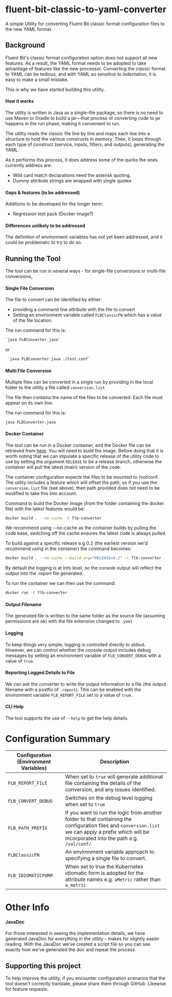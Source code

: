 # fluent-bit-classic-to-yaml-converter

A simple Utility for converting Fluent Bit classic format configuration files to the new YAML format.



## Background

Fluent Bit's classic format configuration option does not support all new features. As a result, the YAML format needs to be adopted to take advantage of features like the new processor.  Converting the classic format to YAML can be tedious, and with YAML so sensitive to indentation, it is easy to make a small mistake.

This is why we have started building this utility. 

#### How it works

The utility is written in Java as a single-file package, so there is no need to use Maven or Gradle to build a jar—that process of converting code to jar happens in the run phase, making it convenient to run.

The utility reads the classic file line by line and maps each line into a structure to hold the various constructs in memory. Then, it loops through each type of construct (service, inputs, filters, and outputs), generating the YAML. 

 As it performs this process, it does address some of the quirks the ones currently address are:

- Wild card match declarations need the asterisk quoting. 
- Dummy attribute strings are wrapped with single quotes

#### Gaps & features (to be addressed)

Additions to be developed for the longer term:

- Regression test pack  (Docker image?)

#### Differences unlikely to be addressed

The definition of environment variables has not yet been addressed, and it could be problematic to try to do so.

## Running the Tool

The tool can be run in several ways -  for single-file conversions or multi-file conversions,

#### Single File Conversion 

The file to convert can be identified by either:

- providing a command line attribute with the file to convert
- Setting an environment variable called `FLBClassicFN` which has a value of the file location.

The run command for this is:

```bash
`java FLBConverter.java`
```

 or

```bash
 `java FLBConverter.java ./test.conf`
```



#### Multi File Conversion

Multiple files can be converted in a single run by providing in the local folder to the utility a file called `conversion.list`

The file then contains the name of the files to be converted. Each file must appear on its own line.

The run command for this is:

`java FLBConverter.java`

#### Docker Container

The tool can be run in a Docker container, and the Docker file can be retrieved from [here](https://github.com/mp3monster/fluent-bit-classic-to-yaml-converter/blob/main/container/Dockerfile). You will need to build the image. Before doing that it is worth noting that we can stipulate a specific release of the utility code to use by setting the argument `RELEASE` to be a release branch, otherwise the container will pull the latest (main) version of the code. 

The container configuration expects the files to be mounted to /vol/conf.  The utility includes a feature which will offset the path, so if you use the `conversion.list` file (see above), then path provided does not need to be modified to take this into account.

Command to build the Docker image (from the folder containing the docker file) with the latest features would be:

```bash
docker build . --no-cache -t flb-converter
```

We recommend using --no-cache as the container builds by pulling the code base, switching off the cache ensures the latest code is always pulled.

To build against a specific release e.g 0.2 (the earliest version we'd recommend using in the container) the command becomes:

```bash
docker build . --no-cache --build-arg="RELEASE=0.2" -t flb-converter
```

By default the logging is at Info level, so the console output will reflect the output into the .report file generated.

To run the container we can then use the command:
```bash
docker run -t flb-converter
```

####  Output Filename

The generated file is written to the same folder as the source file (assuming permissions are ok) with the file extension changed to `.yaml`

#### Logging

To keep things very simple, logging is controlled directly to stdout. However, we can control whether the console output includes debug messages by setting an environment variable of `FLB_CONVERT_DEBUG` with a value of `true`.

#### Reporting Logged Details to File

We can ask the converter to write the output information to a file (the output filename with a postfix of `.report`). This can be enabled with the environment variable `FLB_REPORT_FILE` set to a value of `true` .

#### CLI Help

The tool supports the use of `--help` to get the help details.

# Configuration Summary

| Configuration (Environment Variables) | Description                                                  |
| ------------------------------------- | ------------------------------------------------------------ |
| `FLB_REPORT_FILE`                     | When set to `true` will generate additional file containing the details of the conversion, and any issues identified. |
| `FLB_CONVERT_DEBUG`                   | Switches on the debug level logging when set to `true`       |
| `FLB_PATH_PREFIX`                     | If you want to run the logic from another folder to that containing the configuration files and `conversion.list` we can apply a prefix which will be incorporated into the path e.g. `/vol/conf/` |
| `FLBClassicFN`                        | An environment variable approach to specifying a single file to convert. |
| `FLB_IDIOMATICFORM`                   | When set to true the Kubernetes idiomatic form is adopted for the attribute names e.g. `aMetric` rather than `a_metric` |

# Other Info

#### JavaDoc

For those interested in seeing the implementation details, we have generated JavaDoc for everything in the utility - makes for slightly easier reading. With the JavaDoc we've created a script file so you can see exactly how we've generated the doc and repeat the process.

## Supporting this project

To help improve the utility, if you encounter configuration scenarios that the tool doesn't correctly translate, please share them through GitHub. Likewise for feature requests.

